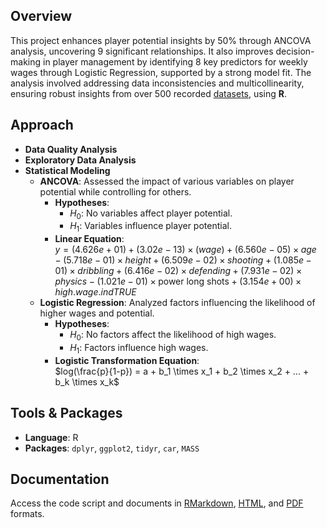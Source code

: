 ## **Overview**  
This project enhances player potential insights by 50% through ANCOVA analysis, uncovering 9 significant relationships. It also improves decision-making in player management by identifying 8 key predictors for weekly wages through Logistic Regression, supported by a strong model fit. The analysis involved addressing data inconsistencies and multicollinearity, ensuring robust insights from over 500 recorded [datasets](https://github.com/hawra-nawi/Statistical-Modelling-of-Factors-Influencing-European-Football-Players-Potential-and-Wages/blob/main/Data%20Analysis%20and%20Statistical%20Modelling/Data/football.csv), using **R**.

## **Approach**  
- **Data Quality Analysis**  
- **Exploratory Data Analysis**
- **Statistical Modeling**  
  - **ANCOVA**: Assessed the impact of various variables on player potential while controlling for others.  
    - **Hypotheses**:  
      - $H_0$: No variables affect player potential.  
      - $H_1$: Variables influence player potential.  
    - **Linear Equation**:  
      $y = (4.626e+01) + (3.02e-13) \times (wage) + (6.560e-05) \times age - (5.718e-01) \times height + (6.509e-02) \times shooting + (1.085e-01) \times dribbling + (6.416e-02) \times defending + (7.931e-02) \times physics - (1.021e-01) \times \text{power long shots} + (3.154e+00) \times high.wage.indTRUE$
  - **Logistic Regression**: Analyzed factors influencing the likelihood of higher wages and potential.  
    - **Hypotheses**:  
      - $H_0$: No factors affect the likelihood of high wages.  
      - $H_1$: Factors influence high wages.  
    - **Logistic Transformation Equation**:  
      $log(\frac{p}{1-p}) = a + b_1 \times x_1 + b_2 \times x_2 + ... + b_k \times x_k$

## **Tools & Packages**  
- **Language**: R  
- **Packages**: `dplyr`, `ggplot2`, `tidyr`, `car`, `MASS`

## **Documentation**  
Access the code script and documents in [RMarkdown](https://github.com/hawra-nawi/Statistical-Modelling-of-Factors-Influencing-European-Football-Players-Potential-and-Wages/blob/main/Data%20Analysis%20and%20Statistical%20Modelling/Data%20Analysis%20and%20Statiscal%20Modelling.Rmd), [HTML](https://github.com/hawra-nawi/Statistical-Modelling-of-Factors-Influencing-European-Football-Players-Potential-and-Wages/blob/main/Documentation%20Report.html), and [PDF](https://github.com/hawra-nawi/Statistical-Modelling-of-Factors-Influencing-European-Football-Players-Potential-and-Wages/blob/main/Documentation%20Report.pdf) formats.
